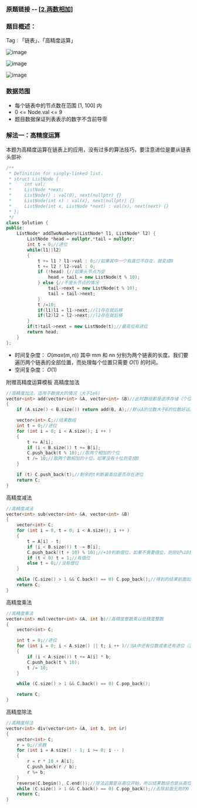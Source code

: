### 原题链接 -- [[2.两数相加](https://leetcode.cn/problems/add-two-numbers/)]

### 题目概述：
Tag : 「链表」、「高精度运算」

![image](https://user-images.githubusercontent.com/99656524/196448792-437e37ce-0d13-441f-a8b9-b47eb460f074.png)

![image](https://user-images.githubusercontent.com/99656524/196448865-f8ff3ee8-ba4b-4f20-bec0-3547fb8b8cda.png)

![image](https://user-images.githubusercontent.com/99656524/196448897-fc7c7524-28db-436b-9dfc-9444c7ac6393.png)


### 数据范围
* 每个链表中的节点数在范围 [1, 100] 内
* 0 <= Node.val <= 9
* 题目数据保证列表表示的数字不含前导零

### 解法一：高精度运算
本题为高精度运算在链表上的应用，没有过多的算法技巧，要注意进位是要从链表头部补
```cpp
/**
 * Definition for singly-linked list.
 * struct ListNode {
 *     int val;
 *     ListNode *next;
 *     ListNode() : val(0), next(nullptr) {}
 *     ListNode(int x) : val(x), next(nullptr) {}
 *     ListNode(int x, ListNode *next) : val(x), next(next) {}
 * };
 */
class Solution {
public:
    ListNode* addTwoNumbers(ListNode* l1, ListNode* l2) {
        ListNode *head = nullptr,*tail = nullptr;
        int t = 0;//进位
        while(l1||l2)
        {
            t += l1 ? l1->val : 0;//如果其中一个有高位不存在，就变成0
            t += l2 ? l2->val : 0;
            if (!head) {//如果头节点为空
                head = tail = new ListNode(t % 10);
            } else {//不是头节点的情况
                tail->next = new ListNode(t % 10);
                tail = tail->next;
            }
            t /=10;
            if(l1)l1 = l1->next;//l1存在就后移
            if(l2)l2 = l2->next;//l2存在就后移
        }
        if(t)tail->next = new ListNode(t);//最高位有进位
        return head;
    }
};
```
* 时间复杂度： $O(max(m,n))$ 其中 mm 和 nn 分别为两个链表的长度。我们要遍历两个链表的全部位置，而处理每个位置只需要 $O(1)$ 的时间。
* 空间复杂度： $O(1)$ 

附赠高精度运算模板
高精度加法
```cpp
//高精度加法，适用于数很大的情况（大于1e6)
vector<int> add(vector<int> &A, vector<int> &B)//此时数组都是逆序存储（个位在下标0的位置）
{
    if (A.size() < B.size()) return add(B, A);//默认A的位数大于B的位数好运算一些

    vector<int> C;//结果数组
    int t = 0;//进位
    for (int i = 0; i < A.size(); i ++ )
    {
        t += A[i];
        if (i < B.size()) t += B[i];
        C.push_back(t % 10);//取两个相加的个位
        t /= 10;//取两个数相加的十位，如果没有十位则变成0
    }

    if (t) C.push_back(t);//剩余的t判断最高位是否存在进位
    return C;
}
```

高精度减法
```cpp
//高精度减法
vector<int> sub(vector<int> &A, vector<int> &B)
{
    vector<int> C;
    for (int i = 0, t = 0; i < A.size(); i ++ )
    {
        t = A[i] - t;
        if (i < B.size()) t -= B[i];
        C.push_back((t + 10) % 10);//+10判断借位，如果不需要借位，则刚好%10抵消
        if (t < 0) t = 1;//有借位
        else t = 0;//没有借位
    }

    while (C.size() > 1 && C.back() == 0) C.pop_back();//得到的结果前面如果有不需要的0比如数组存储300000（代表的是数字3）则要把前面的0消掉
    return C;
}
```

高精度乘法
```cpp
//高精度乘法
vector<int> mul(vector<int> &A, int b)//高精度整数乘以低精度整数
{
    vector<int> C;

    int t = 0;//进位
    for (int i = 0; i < A.size() || t; i ++ )//当A中还有位数或者还有进位（没乘完）
    {
        if (i < A.size()) t += A[i] * b;
        C.push_back(t % 10);
        t /= 10;
    }

    while (C.size() > 1 && C.back() == 0) C.pop_back();

    return C;
}
```

高精度除法
```cpp
//高精度除法
vector<int> div(vector<int> &A, int b, int &r)
{
    vector<int> C;
    r = 0;//余数
    for (int i = A.size() - 1; i >= 0; i -- )
    {
        r = r * 10 + A[i];
        C.push_back(r / b);
        r %= b;
    }
    reverse(C.begin(), C.end());//除法运算是从高位开始，所以结果数组也是从高位开始，需要反转一下
    while (C.size() > 1 && C.back() == 0) C.pop_back();//去除前面无用的0
    return C;
}
```

